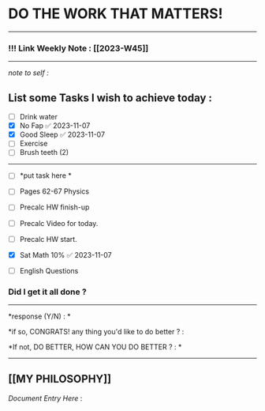 
# DO THE WORK THAT MATTERS!

--- 
### !!! Link Weekly Note : [[2023-W45]]
---
*note to self  :*  
## List some Tasks I wish to achieve today  :
- [ ] Drink water
- [x] No Fap ✅ 2023-11-07
- [x] Good Sleep ✅ 2023-11-07
- [ ] Exercise
- [ ] Brush teeth (2) 
---
- [ ] *put task here *
- [ ] Pages 62-67 Physics 
- [ ] Precalc HW finish-up 
- [ ] Precalc Video for today.
- [ ] Precalc HW start. 
- [x] Sat Math 10% ✅ 2023-11-07
- [ ] English Questions


### Did I get it all done ? 
--- 
  *response (Y/N) : *
  
*if so, CONGRATS! 
any thing you'd like to do better ? : 
  
*If not, DO BETTER, 
HOW CAN YOU DO BETTER ?  : *     

---


[[MY PHILOSOPHY]]
 ---
_Document Entry Here_ : 

